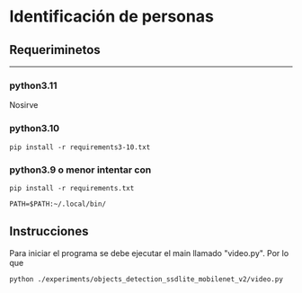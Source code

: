 # Identificación de personas

## Requeriminetos
---
### python3.11

Nosirve

### python3.10
```
pip install -r requirements3-10.txt
```
### python3.9 o menor intentar con
```
pip install -r requirements.txt
```
```
PATH=$PATH:~/.local/bin/
```

## Instrucciones

Para iniciar el programa se debe ejecutar el main llamado "video.py".
Por lo que 
```
python ./experiments/objects_detection_ssdlite_mobilenet_v2/video.py
```

